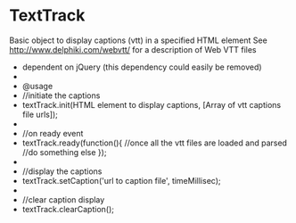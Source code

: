 TextTrack
=========
Basic object to display captions (vtt) in a specified HTML element 
See http://www.delphiki.com/webvtt/ for a description of Web VTT files

 *  dependent on jQuery (this dependency could easily be removed)
 *  
 *  @usage 
 *  //initiate the captions
 *  textTrack.init(HTML element to display captions, [Array of vtt captions file urls]);
 *  
 *  //on ready event
 *  textTrack.ready(function(){
            //once all the vtt files are loaded and parsed
            //do something else
        });
 *
 *  //display the captions
 *  textTrack.setCaption('url to caption file', timeMillisec);  
 *  
 *  //clear caption display
 *  textTrack.clearCaption();  
